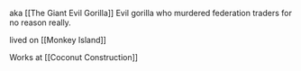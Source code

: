 aka [[The Giant Evil Gorilla]]
Evil gorilla who murdered federation traders for no reason really.

lived on [[Monkey Island]]

Works at [[Coconut Construction]]

